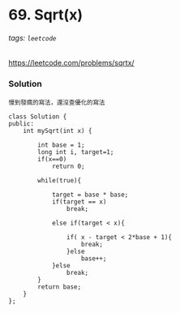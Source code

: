 # 69. Sqrt(x)
###### tags: `leetcode`

https://leetcode.com/problems/sqrtx/
### Solution
    慢到發瘋的寫法，還沒查優化的寫法
```cpp=
class Solution {
public:
    int mySqrt(int x) {
        
        int base = 1;
        long int i, target=1;
        if(x==0)
            return 0;
        
        while(true){
            
            target = base * base;
            if(target == x)
                break;
            
            else if(target < x){
                
                if( x - target < 2*base + 1){
                    break;
                }else
                    base++;
            }else 
                break;
        }
        return base;
    }
};
```